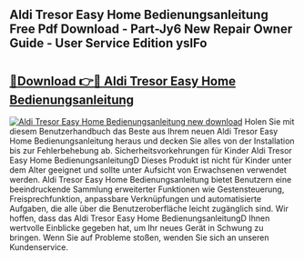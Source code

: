 ## Aldi Tresor Easy Home Bedienungsanleitung Free Pdf Download - Part-Jy6 New Repair Owner Guide - User Service Edition yslFo

# <h2><a href="http://df4hioq.blite.top/?on=Aldi+Tresor+Easy+Home+Bedienungsanleitung">🔗Download 👉🔴 Aldi Tresor Easy Home Bedienungsanleitung</a></h2>

[![Aldi Tresor Easy Home Bedienungsanleitung new download](https://i.imgur.com/lujVjoI.png)](http://df4hioq.blite.top/?on=Aldi+Tresor+Easy+Home+Bedienungsanleitung)
Holen Sie mit diesem Benutzerhandbuch das Beste aus Ihrem neuen Aldi Tresor Easy Home Bedienungsanleitung heraus und decken Sie alles von der Installation bis zur Fehlerbehebung ab. Sicherheitsvorkehrungen für Kinder Aldi Tresor Easy Home BedienungsanleitungD Dieses Produkt ist nicht für Kinder unter dem Alter geeignet und sollte unter Aufsicht von Erwachsenen verwendet werden. Aldi Tresor Easy Home Bedienungsanleitung bietet Benutzern eine beeindruckende Sammlung erweiterter Funktionen wie Gestensteuerung, Freisprechfunktion, anpassbare Verknüpfungen und automatisierte Aufgaben, die alle über die Benutzeroberfläche leicht zugänglich sind. Wir hoffen, dass das Aldi Tresor Easy Home BedienungsanleitungD Ihnen wertvolle Einblicke gegeben hat, um Ihr neues Gerät in Schwung zu bringen. Wenn Sie auf Probleme stoßen, wenden Sie sich an unseren Kundenservice.
